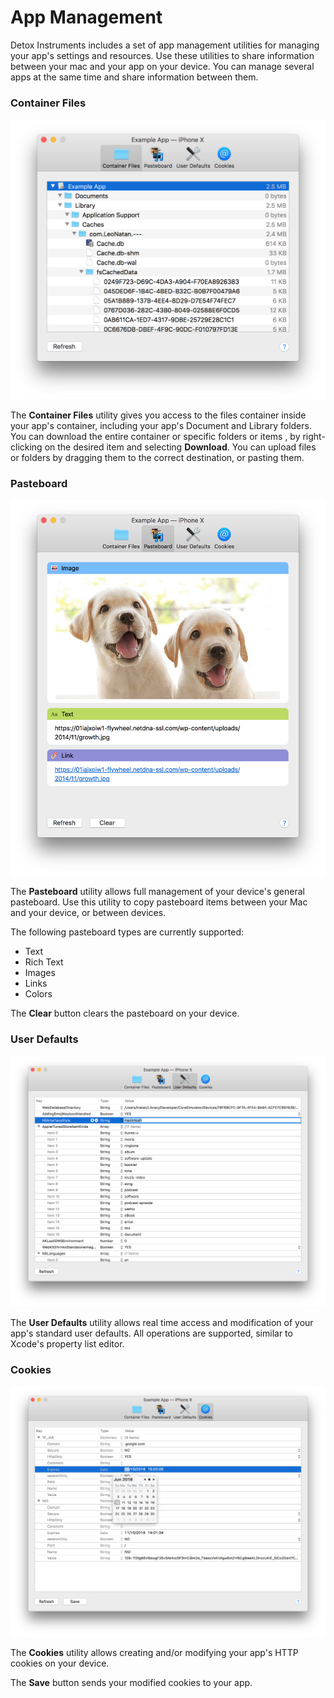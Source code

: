 # App Management

Detox Instruments includes a set of app management utilities for managing your app's settings and resources. Use these utilities to share information between your mac and your app on your device. You can manage several apps at the same time and share information between them.

### Container Files

![Container Files](Resources/Management_ContainerFiles.png)

The **Container Files** utility gives you access to the files container inside your app's container, including your app's Document and Library folders. You can download the entire container or specific folders or items , by right-clicking on the desired item and selecting **Download**. You can upload files or folders by dragging them to the correct destination, or pasting them.

### Pasteboard

![Pasteboard](Resources/Management_Pasteboard.png)

The **Pasteboard** utility allows full management of your device's general pasteboard. Use this utility to copy pasteboard items between your Mac and your device, or between devices.

The following pasteboard types are currently supported: 

- Text
- Rich Text
- Images
- Links
- Colors

The **Clear** button clears the pasteboard on your device.

### User Defaults

![User Defaults](Resources/Management_UserDefaults.png)

The **User Defaults** utility allows real time access and modification of your app's standard user defaults. All operations are supported, similar to Xcode's property list editor.

### Cookies

![Cookies](Resources/Management_Cookies.png)

The **Cookies** utility allows creating and/or modifying your app's HTTP cookies on your device.

The **Save** button sends your modified cookies to your app.

